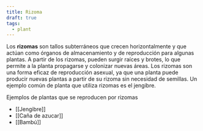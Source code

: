 ```yaml
---
title: Rizoma
draft: true
tags:
  - plant
---
```

Los **rizomas** son tallos subterráneos que crecen horizontalmente y que actúan como órganos de almacenamiento y de reproducción para algunas plantas. A partir de los rizomas, pueden surgir raíces y brotes, lo que permite a la planta propagarse y colonizar nuevas áreas. Los rizomas son una forma eficaz de reproducción asexual, ya que una planta puede producir nuevas plantas a partir de su rizoma sin necesidad de semillas. Un ejemplo común de planta que utiliza rizomas es el jengibre.

Ejemplos de plantas que se reproducen por rizomas
- [[Jengibre]]
- [[Caña de azucar]]
- [[Bambú]]